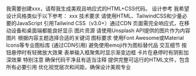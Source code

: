 我需要创建xxx，请帮我生成美观且响应式的HTML+CSS代码。
设计参考
我希望设计风格类似于以下参考：
xxx
技术要求
请使用HTML、TailwindCSS和少量必要的JavaScript 
引用Tailwind CSS（v3.0+）通过CDN 
页面需完全响应式，在移动设备和桌面端都能良好显示 
图片资源
请使用Unsplash API提供的图片作为内容图片 
根据内容主题选择合适的关键词 
图标要求
使用Font Awesome或Material Icons等专业图标库 (通过CDN引用) 
避免使用emoji作为图标替代品 
交互细节
按钮悬停时有轻微放大效果 
表单输入框聚焦时显示渐变边框 
卡片在悬停时有阴影加深效果 
特别注意
确保代码干净且有适当注释 
提供完整可运行的HTML文件，包含所有必要引用 
优化视觉层次和间距，确保设计美观专业